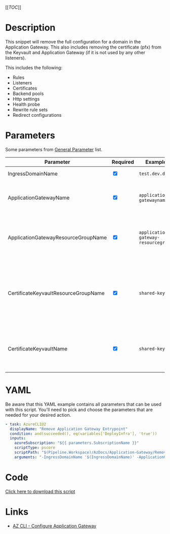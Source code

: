[[_TOC_]]

# Description

This snippet will remove the full configuration for a domain in the Application Gateway. This also includes removing the certificate (pfx) from the Keyvault and Application Gateway (if it is not used by any other listeners).

This includes the following:

- Rules
- Listeners
- Certificates
- Backend pools
- Http settings
- Health probe
- Rewrite rule sets
- Redirect configurations

# Parameters

Some parameters from [General Parameter](/Azure/AzDocs-v1/Scripts) list.

| Parameter                            | Required                        | Example Value                       | Description                                                                                                     |
| ------------------------------------ | ------------------------------- | ----------------------------------- | --------------------------------------------------------------------------------------------------------------- |
| IngressDomainName                    | <input type="checkbox" checked> | `test.dev.domain.org`               | The ingress domain name.                                                                                        |
| ApplicationGatewayName               | <input type="checkbox" checked> | `application-gatewayname`           | The Application Gateway to remove the settings from.                                                            |
| ApplicationGatewayResourceGroupName  | <input type="checkbox" checked> | `application-gateway-resourcegroup` | The name of the resourcegroup the Application Gateway resides in.                                               |
| CertificateKeyvaultResourceGroupName | <input type="checkbox" checked> | `shared-keyvault-rg`                | The name of the resourcegroup the keyvault resides in, in which you keep your application gateway certificates. |
| CertificateKeyvaultName              | <input type="checkbox" checked> | `shared-keyvault`                   | The name of the keyvault, in which you keep your application gateway certificates.                              |

# YAML

Be aware that this YAML example contains all parameters that can be used with this script. You'll need to pick and choose the parameters that are needed for your desired action.

```yaml
- task: AzureCLI@2
  displayName: "Remove Application Gateway Entrypoint"
  condition: and(succeeded(), eq(variables['DeployInfra'], 'true'))
  inputs:
    azureSubscription: "${{ parameters.SubscriptionName }}"
    scriptType: pscore
    scriptPath: "$(Pipeline.Workspace)/AzDocs/Application-Gateway/Remove-Application-Gateway-Entrypoint.ps1"
    arguments: "-IngressDomainName '$(IngressDomainName)' -ApplicationGatewayName '$(ApplicationGatewayName)' -ApplicationGatewayResourceGroupName '$(ApplicationGatewayResourceGroupName)' -CertificateKeyvaultResourceGroupName '$(CertificateKeyvaultResourceGroupName)' -CertificateKeyvaultName '$(CertificateKeyvaultName)'"
```

# Code

[Click here to download this script](../../../../../src/Application-Gateway/Remove-Application-Gateway-Entrypoint.ps1)

# Links

- [AZ CLI - Configure Application Gateway](https://docs.microsoft.com/en-us/cli/azure/network/application-gateway?view=azure-cli-latest)
